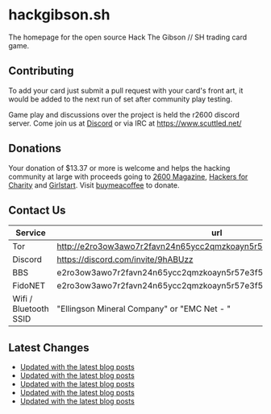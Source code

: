# hackgibson.sh
The homepage for the open source Hack The Gibson // SH trading card game.


## Contributing

To add your card just submit a pull request with your card's front art, it would be added to the next run of set after community play testing.

Game play and discussions over the project is held the r2600 discord server. Come join us at [Discord](https://discord.com/invite/9hABUzz) or via IRC at https://www.scuttled.net/


## Donations

Your donation of $13.37 or more is welcome and helps the hacking community at large with proceeds going to [2600 Magazine](https://2600.com/), [Hackers for Charity](https://hackersforcharity.org) and [Girlstart](https://girlstart.org).  Visit [buymeacoffee](https://www.buymeacoffee.com/hackgibson.sh) to donate.


## Contact Us

Service | url
-|-
Tor | http://e2ro3ow3awo7r2favn24n65ycc2qmzkoayn5r57e3f56nvjwdcgg32ad.onion
Discord | https://discord.com/invite/9hABUzz
BBS | e2ro3ow3awo7r2favn24n65ycc2qmzkoayn5r57e3f56nvjwdcgg32ad.onion:23
FidoNET | e2ro3ow3awo7r2favn24n65ycc2qmzkoayn5r57e3f56nvjwdcgg32ad.onion:24554
Wifi / Bluetooth SSID | "Ellingson Mineral Company" or "EMC Net - <fidonet address>"

## Latest Changes
<!-- BLOG-POST-LIST:START -->
- [Updated with the latest blog posts](https://github.com/DFW2600/hackgibson.sh/commit/e6ee43a41f380b8e012b9fc79f07bb08804fe35f)
- [Updated with the latest blog posts](https://github.com/DFW2600/hackgibson.sh/commit/fd48da0463cc1c9630c3a0fbc0b832cdac9ac72f)
- [Updated with the latest blog posts](https://github.com/DFW2600/hackgibson.sh/commit/8d4a1e5e63baa804de0b60a619ddbb13f2c6641d)
- [Updated with the latest blog posts](https://github.com/DFW2600/hackgibson.sh/commit/f4505d7cfcbadd6297c3d77fa98efcb9d56bfeee)
- [Updated with the latest blog posts](https://github.com/DFW2600/hackgibson.sh/commit/dc99c559fa6bd8d3636ff173e29415b64af85363)
<!-- BLOG-POST-LIST:END -->

